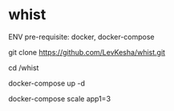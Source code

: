 # whist

ENV pre-requisite:
  docker, docker-compose 


git clone https://github.com/LevKesha/whist.git

cd /whist

docker-compose up -d 


docker-compose scale app1=3
